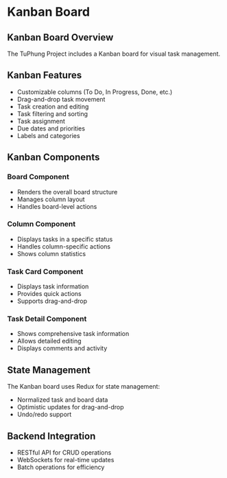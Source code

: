 ﻿---
sidebar_position: 7
---

# Kanban Board

## Kanban Board Overview

The TuPhung Project includes a Kanban board for visual task management.

## Kanban Features

- Customizable columns (To Do, In Progress, Done, etc.)
- Drag-and-drop task movement
- Task creation and editing
- Task filtering and sorting
- Task assignment
- Due dates and priorities
- Labels and categories

## Kanban Components

### Board Component
- Renders the overall board structure
- Manages column layout
- Handles board-level actions

### Column Component
- Displays tasks in a specific status
- Handles column-specific actions
- Shows column statistics

### Task Card Component
- Displays task information
- Provides quick actions
- Supports drag-and-drop

### Task Detail Component
- Shows comprehensive task information
- Allows detailed editing
- Displays comments and activity

## State Management

The Kanban board uses Redux for state management:
- Normalized task and board data
- Optimistic updates for drag-and-drop
- Undo/redo support

## Backend Integration

- RESTful API for CRUD operations
- WebSockets for real-time updates
- Batch operations for efficiency

